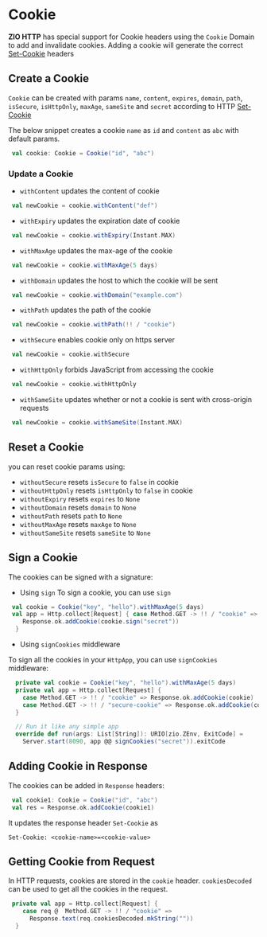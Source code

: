 # Cookie

**ZIO HTTP** has special support for Cookie headers using the `Cookie` Domain to add and invalidate cookies. Adding a cookie will generate the correct [Set-Cookie](https://developer.mozilla.org/en-US/docs/Web/HTTP/Headers/Set-Cookie) headers

## Create a Cookie

`Cookie` can be created with params `name`, `content`, `expires`, `domain`, `path`, `isSecure`, `isHttpOnly`, `maxAge`, `sameSite` and `secret` according to HTTP [Set-Cookie](https://developer.mozilla.org/en-US/docs/Web/HTTP/Headers/Set-Cookie)  

The below snippet creates a cookie `name` as `id` and `content` as `abc` with default params.
```scala
 val cookie: Cookie = Cookie("id", "abc")
```
### Update a Cookie

- `withContent` updates the content of cookie
```scala
 val newCookie = cookie.withContent("def")
```
- `withExpiry` updates the expiration date of cookie
```scala
 val newCookie = cookie.withExpiry(Instant.MAX)
```
- `withMaxAge` updates the max-age of the cookie
```scala
 val newCookie = cookie.withMaxAge(5 days)
```
- `withDomain` updates the host to which the cookie will be sent
```scala
 val newCookie = cookie.withDomain("example.com")
```
- `withPath` updates the path of the cookie
```scala
 val newCookie = cookie.withPath(!! / "cookie")
```
- `withSecure` enables cookie only on https server 
```scala
 val newCookie = cookie.withSecure
```
- `withHttpOnly` forbids JavaScript from accessing the cookie
```scala
 val newCookie = cookie.withHttpOnly
```
- `withSameSite` updates whether or not a cookie is sent with cross-origin requests
```scala
 val newCookie = cookie.withSameSite(Instant.MAX)
```

## Reset a Cookie

you can reset cookie params using:
- `withoutSecure` resets `isSecure` to `false` in cookie
- `withoutHttpOnly` resets `isHttpOnly` to `false` in cookie
- `withoutExpiry` resets `expires` to `None`
- `withoutDomain` resets `domain` to `None`
- `withoutPath` resets `path` to `None`
- `withoutMaxAge` resets `maxAge` to `None`
- `withoutSameSite` resets `sameSite` to `None`

## Sign a Cookie

The cookies can be signed with a signature:
 
 - Using `sign`
 To sign a cookie, you can use `sign`
```scala
 val cookie = Cookie("key", "hello").withMaxAge(5 days)
 val app = Http.collect[Request] { case Method.GET -> !! / "cookie" =>
    Response.ok.addCookie(cookie.sign("secret"))
  }
```
- Using `signCookies` middleware

To sign all the cookies in your `HttpApp`, you can use `signCookies` middleware:
```scala
  private val cookie = Cookie("key", "hello").withMaxAge(5 days)
  private val app = Http.collect[Request] {
    case Method.GET -> !! / "cookie" => Response.ok.addCookie(cookie)
    case Method.GET -> !! / "secure-cookie" => Response.ok.addCookie(cookie.withSecure)
  }

  // Run it like any simple app
  override def run(args: List[String]): URIO[zio.ZEnv, ExitCode] =
    Server.start(8090, app @@ signCookies("secret")).exitCode
``` 

## Adding Cookie in Response

The cookies can be added in `Response` headers:
```scala
 val cookie1: Cookie = Cookie("id", "abc")
 val res = Response.ok.addCookie(cookie1)
```
It updates the response header `Set-Cookie` as

```Set-Cookie: <cookie-name>=<cookie-value>```

## Getting Cookie from Request

In HTTP requests, cookies are stored in the `cookie` header.
`cookiesDecoded` can be used to get all the cookies in the request.

```scala
 private val app = Http.collect[Request] {
    case req @  Method.GET -> !! / "cookie" =>
      Response.text(req.cookiesDecoded.mkString(""))
  }
```



